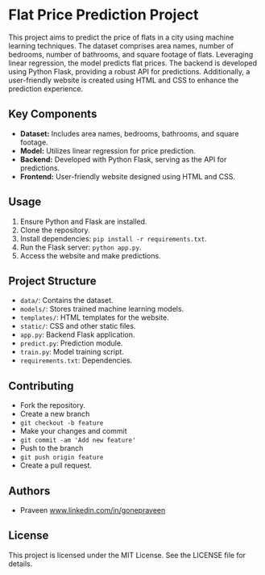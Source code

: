 # Flat Price Prediction Project

This project aims to predict the price of flats in a city using machine learning techniques. The dataset comprises area names, number of bedrooms, number of bathrooms, and square footage of flats. Leveraging linear regression, the model predicts flat prices. The backend is developed using Python Flask, providing a robust API for predictions. Additionally, a user-friendly website is created using HTML and CSS to enhance the prediction experience.

## Key Components

- **Dataset:** Includes area names, bedrooms, bathrooms, and square footage.
- **Model:** Utilizes linear regression for price prediction.
- **Backend:** Developed with Python Flask, serving as the API for predictions.
- **Frontend:** User-friendly website designed using HTML and CSS.

## Usage

1. Ensure Python and Flask are installed.
2. Clone the repository.
3. Install dependencies: `pip install -r requirements.txt`.
4. Run the Flask server: `python app.py`.
5. Access the website and make predictions.

## Project Structure

- `data/`: Contains the dataset.
- `models/`: Stores trained machine learning models.
- `templates/`: HTML templates for the website.
- `static/`: CSS and other static files.
- `app.py`: Backend Flask application.
- `predict.py`: Prediction module.
- `train.py`: Model training script.
- `requirements.txt`: Dependencies.

## Contributing


- Fork the repository.
- Create a new branch
- `git checkout -b feature`
- Make your changes and commit 
- `git commit -am 'Add new feature'`
- Push to the branch 
- `git push origin feature`
- Create a pull request.

## Authors

- Praveen www.linkedin.com/in/gonepraveen

## License

This project is licensed under the MIT License. See the LICENSE file for details.

